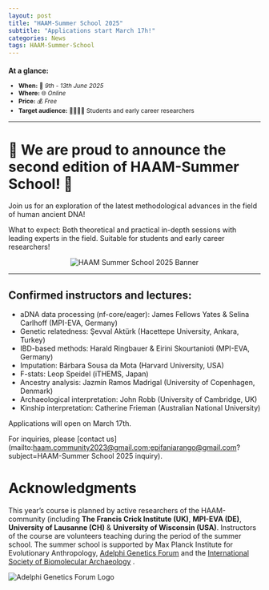 ```yaml
---
layout: post
title: "HAAM-Summer School 2025"
subtitle: "Applications start March 17h!"
categories: News
tags: HAAM-Summer-School
---
```


<div class="center" markdown="1" style="font-size:85%">

### At a glance:

- **When:** 📅 _9th - 13th June 2025_
- **Where:** 🌐 _Online_
- **Price:** 💰 _Free_
- **Target audience:** 🧑‍🔬🧑‍💻 Students and early career researchers

</div>

---

# 📣 We are proud to announce the second edition of HAAM-Summer School! 📣

Join us for an exploration of the latest methodological advances in the field of human ancient DNA!

What to expect: Both theoretical and practical in-depth sessions with leading experts in the field.
Suitable for students and early career researchers!

<p  align="middle">
<img src="{{ "/assets/media/event_images/2025-03-12-event/HAAM2025_Banner_update.png" | relative_url }}" alt="HAAM Summer School 2025 Banner" >
</p>

---

## Confirmed instructors and lectures: 

- aDNA data processing (nf-core/eager): James Fellows Yates & Selina Carlhoff (MPI-EVA, Germany)
- Genetic relatedness: Şevval Aktürk (Hacettepe University, Ankara, Turkey)
- IBD-based methods: Harald Ringbauer & Eirini Skourtanioti (MPI-EVA, Germany)
- Imputation: Bárbara Sousa da Mota (Harvard University, USA)
- F-stats: Leop Speidel (iTHEMS, Japan)
- Ancestry analysis: Jazmín Ramos Madrigal (University of Copenhagen, Denmark)
- Archaeological interpretation: John Robb (University of Cambridge, UK)
- Kinship interpretation: Catherine Frieman (Australian National University)

Applications will open on March 17th.   

For inquiries, please [contact us](mailto:haam.community2023@gmail.com;epifaniarango@gmail.com?subject=HAAM-Summer School 2025 inquiry).

# Acknowledgments

This year’s course is planned by active researchers of the HAAM-community (including **The Francis Crick Institute (UK)**, **MPI-EVA (DE)**, **University of Lausanne (CH)** & **University of Wisconsin (USA)**. Instructors of the course are volunteers teaching during the period of the summer school. The summer school is supported by Max Planck Institute for Evolutionary Anthropology, [Adelphi Genetics Forum](https://adelphigenetics.org/) and the [International Society of Biomolecular Archaeology](https://www.isbarch.org/) .

<p  align="left">
<img src="{{ "/assets/media/AGF_Logo.png" | relative_url }}" alt="Adelphi Genetics Forum Logo" >
</p>
